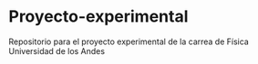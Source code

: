 # Proyecto-experimental
Repositorio para el proyecto experimental de la carrea de Física Universidad de los Andes
